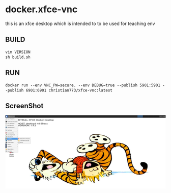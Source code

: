 # docker.xfce-vnc
this is an xfce desktop which is intended to to be used for teaching env

## BUILD
```
vim VERSION
sh build.sh
```

## RUN
```
docker run --env VNC_PW=secure. --env DEBUG=true --publish 5901:5901 --publish 6901:6901 christian773/xfce-vnc:latest
```


## ScreenShot
![](ss.png)
